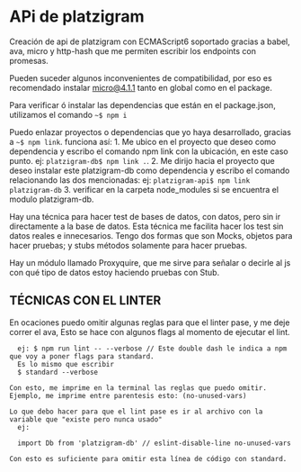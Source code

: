 <h1>APi de platzigram</h1>

Creación de api de platzigram con ECMAScript6 soportado gracias
a babel, ava, micro y http-hash que me permiten escribir los endpoints
con promesas.

Pueden suceder algunos inconvenientes de compatibilidad, por eso es 
recomendado instalar micro@4.1.1 tanto en global como en el package.

Para verificar ó instalar las dependencias que están en el package.json, 
utilizamos el comando `~$ npm i`

Puedo enlazar proyectos o dependencias que yo haya desarrollado, gracias
a `~$ npm link`. funciona así:
    1. Me ubico en el proyecto que deseo como dependencia y escribo el
    comando npm link con la ubicación, en este caso punto.
      ej: `platzigram-db$ npm link .`.
    2. Me dirijo hacia el proyecto que deseo instalar este platzigram-db
    como dependencia y escribo el comando relacionando las dos mencionadas:
      ej: `platzigram-api$ npm link platzigram-db`
    3. verificar en la carpeta node_modules si se encuentra el modulo platzigram-db.

Hay una técnica para hacer test de bases de datos, con datos, pero sin ir directamente a la 
base de datos. Esta técnica me facilita hacer los test sin datos reales e innecesarios.
Tengo dos formas que son Mocks, objetos para hacer pruebas; y stubs métodos solamente para hacer pruebas.

Hay un módulo llamado Proxyquire, que me sirve para señalar o decirle al js con qué tipo de datos estoy haciendo
pruebas con Stub.


<h2>TÉCNICAS CON EL LINTER</h2>
    En ocaciones puedo omitir algunas reglas para que el linter pase, y me deje correr el ava,
    Esto se hace con algunos flags al momento de ejecutar el lint.
      
      ej: $ npm run lint -- --verbose // Este double dash le indica a npm que voy a poner flags para standard.
      Es lo mismo que escribir 
      $ standard --verbose

    Con esto, me imprime en la terminal las reglas que puedo omitir.
    Ejemplo, me imprime entre parentesis esto: (no-unused-vars)

    Lo que debo hacer para que el lint pase es ir al archivo con la variable que "existe pero nunca usado"
      ej:

      import Db from 'platzigram-db' // eslint-disable-line no-unused-vars

    Con esto es suficiente para omitir esta línea de código con standard.

